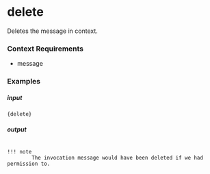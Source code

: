 # delete 
		
Deletes the message in context.

### Context Requirements

* message


### Examples

##### input
```{delete}```

##### output
``````

!!! note
		The invocation message would have been deleted if we had permission to.